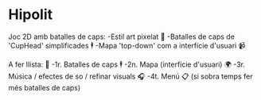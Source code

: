 # Hipolit
Joc 2D amb batalles de caps:
 -Estil art pixelat 💪
 -Batalles de caps de 'CupHead' simplificades 🕴
 -Mapa 'top-down' com a interfície d'usuari 📹

A fer llista: 📝
 -1r. Batalles de caps 🕴
 -2n. Mapa (interfície d'usuari) 🌍
 -3r. Música / efectes de so / refinar visuals 🎧
 -4t. Menú 📋
 (si sobra temps fer més batalles de caps)
